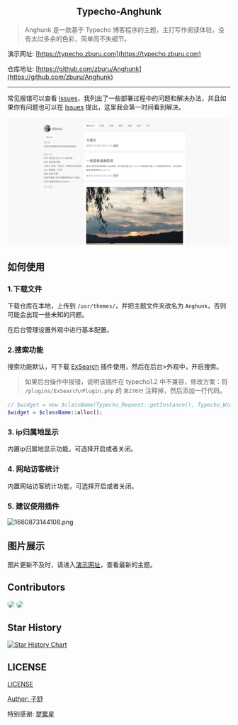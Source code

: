 
<div align="center"><h2>Typecho-Anghunk</h2></div>

>Anghunk 是一款基于 Typecho 博客程序的主题，主打写作阅读体验，没有太过多余的色彩，简单而不失细节。

演示网址: [https://typecho.zburu.com](https://typecho.zburu.com)  

仓库地址: [https://github.com/zburu/Anghunk](https://github.com/zburu/Anghunk)

---

常见报错可以查看 [Issues](https://github.com/zburu/Anghunk/issues)，我列出了一些部署过程中的问题和解决办法，并且如果你有问题也可以在 [Issues](https://github.com/zburu/Anghunk/issues) 提出，这里我会第一时间看到解决。

![](./screenshot.png)

## 如何使用

### 1.下载文件

下载仓库在本地，上传到 `/usr/themes/`，并把主题文件夹改名为 `Anghunk`，否则可能会出现一些未知的问题。

在后台管理设置外观中进行基本配置。

### 2.搜索功能

搜索功能默认，可下载 [ExSearch](https://github.com/AlanDecode/Typecho-Plugin-ExSearch) 插件使用，然后在后台>外观中，开启搜索。

>如果后台操作中报错，说明该插件在 typecho1.2 中不兼容，修改方案：将 `/plugins/ExSearch/Plugin.php` 的 `第276行` 注释掉，然后添加一行代码。

```php
// $widget = new $className(Typecho_Request::getInstance(), Typecho_Widget_Helper_Empty::getInstance());
$widget = $className::alloc();
```

### 3. ip归属地显示

内置ip归属地显示功能，可选择开启或者关闭。

### 4. 网站访客统计

内置网站访客统计功能，可选择开启或者关闭。


### 5. 建议使用插件

![1660873144108.png](https://oss.zburu.com/i/2022/08/19/62fee9b933083.png)


## 图片展示

图片更新不及时，请进入[演示网址](https://typecho.zburu.com)，查看最新的主题。

## Contributors 

<a href="https://github.com/zburu" target="_blank"><img style="width:40px;border-radius:50%;" src="https://avatars.githubusercontent.com/u/65840178?v=4"></a>
<a href="https://www.emoao.com/" target="_blank"><img style="width:40px;border-radius:50%;" src="https://q2.qlogo.cn/g?b=qq&nk=2502393029&s=100"></a>

## Star History

[![Star History Chart](https://api.star-history.com/svg?repos=zburu/Anghunk&type=Date)](https://star-history.com/#zburu/Anghunk&Date)

## LICENSE

[LICENSE](./LICENSE)

[Author: 子舒](https://zburu.com)

特别感谢: [梦繁星](https://www.emoao.com/)
